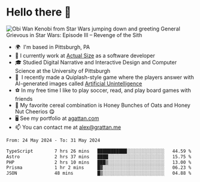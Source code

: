 <!--
**GameDog9988/GameDog9988** is a ✨ _special_ ✨ repository because its `README.md` (this file) appears on your GitHub profile.

Here are some ideas to get you started:

- 🔭 I’m currently working on ...
- 🌱 I’m currently learning ...
- 👯 I’m looking to collaborate on ...
- 🤔 I’m looking for help with ...
- 💬 Ask me about ...
- 📫 How to reach me: ...
- 😄 Pronouns: ...
- ⚡ Fun fact: ...
-->



Hello there 👋
==================================

![Obi Wan Kenobi from Star Wars jumping down and greeting General Grievous in Star Wars: Episode III – Revenge of the Sith](https://github.com/agrattan0820/agrattan0820/assets/51346343/689e56eb-29be-46a5-a079-28ea727b5f7e)


- 🌍  I'm based in Pittsburgh, PA
- 🔭  I currently work at [Actual Size](https://actualsize.com/) as a software developer
- 🎓  Studied Digital Narrative and Interactive Design and Computer Science at the University of Pittsburgh
- 👾  I recently made a Quiplash-style game where the players answer with AI-generated images called [Artificial Unintelligence](https://github.com/agrattan0820/artificial-unintelligence)
- ⚽  In my free time I like to play soccer, read, and play board games with friends
- 🥣  My favorite cereal combination is Honey Bunches of Oats and Honey Nut Cheerios 😋
- 🖥️  See my portfolio at [agattan.com](http://agrattan.com/)
- 📫  You can contact me at [alex@grattan.me](mailto:alex@grattan.me)

<!--START_SECTION:waka-->

```txt
From: 24 May 2024 - To: 31 May 2024

TypeScript        7 hrs 26 mins   ███████████░░░░░░░░░░░░░░   44.59 %
Astro             2 hrs 37 mins   ████░░░░░░░░░░░░░░░░░░░░░   15.75 %
PHP               2 hrs 10 mins   ███▒░░░░░░░░░░░░░░░░░░░░░   13.00 %
Prisma            1 hr 2 mins     █▓░░░░░░░░░░░░░░░░░░░░░░░   06.23 %
JSON              48 mins         █▒░░░░░░░░░░░░░░░░░░░░░░░   04.88 %
```

<!--END_SECTION:waka-->
